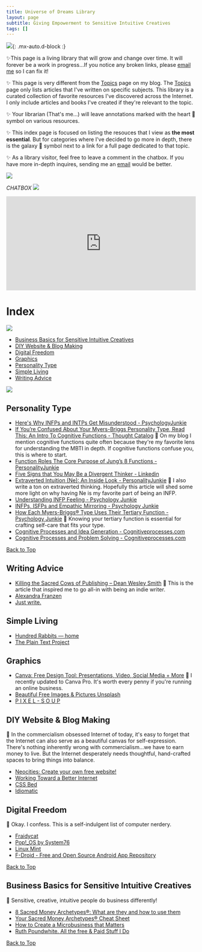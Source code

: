 ```yaml
---
title: Universe of Dreams Library
layout: page
subtitle: Giving Empowerment to Sensitive Intuitive Creatives
tags: []
---
```


![](https://64.media.tumblr.com/460e90cbd60d50f37a59236acbd41a19/tumblr_orvdjmknOr1ucpx1qo2_r1_250.gif){: .mx-auto.d-block :}

✨This page is a living library that will grow and change over time. It will forever be a work in progress...If you notice any broken links, please [email me](mailto:arcadia@arcadiapage.com) so I can fix it!

✨ This page is very different from the [Topics](https://arcadiapage.com/tags/) page on my blog. The [Topics](https://arcadiapage.com/tags/) page only lists articles that I've written on specific subjects. This library is a curated collection of favorite resources I've discovered across the Internet. I only include articles and books I've created if they're relevant to the topic.

✨ Your librarian (That's me...) will leave annotations marked with the heart 💖 symbol on various resources. 

✨ This index page is focused on listing the resouces that I view as **the most essential**. But for categories where I've decided to go more in depth, there is the galaxy 🌌 symbol next to a link for a full page dedicated to that topic. 

✨ As a library visitor, feel free to leave a comment in the chatbox. If you have more in-depth inquires, sending me an [email](mailto:arcadia@arcadiapage.com) would be better.

![](https://64.media.tumblr.com/0796361c903bbe4e8000bb1b932096bf/7cf915f60095705b-fb/s250x400/d543a435469cd128d04a18183c8620edeb5c06fd.gif)

_CHATBOX ![](http://i795.photobucket.com/albums/yy232/PixKaruumi/Pixels/Pixels%2027/th_hello-1.gif)_

<iframe src="https://www3.cbox.ws/box/?boxid=3516103&boxtag=1nWV3Y" width="100%" height="250" allowtransparency="yes" allow="autoplay" frameborder="0" marginheight="0" marginwidth="0" scrolling="auto"></iframe>

<h1><a id="Index">Index</a></h1>

![](http://fc02.deviantart.net/fs71/f/2013/172/3/a/heart_border__purple_black__by_revpixy-d6a0gve.gif)

* <a href="#Creative-Sensitive-Intuitive-Business-Basics">Business Basics for Sensitive Intuitive Creatives</a>
* <a href="#Website-Blog-Making"> DIY Website & Blog Making </a>
* <a href="#Digital-Freedom"> Digital Freedom </a>
* <a href="#Graphics"> Graphics </a>
* <a href ="#Personality-Articles">Personality Type</a>
* <a href="#Simple-Living"> Simple Living </a>
* <a href="#Writing-Advice"> Writing Advice </a>


![](http://fc02.deviantart.net/fs71/f/2013/172/3/a/heart_border__purple_black__by_revpixy-d6a0gve.gif)

<h2><a id="Personality-Articles">Personality Type</a></h2>

* [Here's Why INFPs and INTPs Get Misunderstood - PsychologyJunkie](https://www.psychologyjunkie.com/2018/10/06/heres-why-infps-and-intps-get-misunderstood/) 
* [If You’re Confused About Your Myers-Briggs Personality Type, Read This: An Intro To Cognitive Functions - Thought Catalog](http://thoughtcatalog.com/heidi-priebe/2015/06/if-youre-confused-about-your-myers-briggs-personality-type-read-this-an-intro-to-cognitive-functions/) 💖 On my blog I mention cognitive functions quite often because they're my favorite lens for understanding the MBTI in depth. If cognitive functions confuse you, this is where to start.
* [Function Roles The Core Purpose of Jung’s 8 Functions - PersonalityJunkie](https://personalityjunkie.com/02/function-roles-8-jungian-functions/)
* [Five Signs that You May Be a Divergent Thinker - Linkedin](https://www.linkedin.com/pulse/five-signs-you-may-divergent-thinker-dorian-simpson)
* [Extraverted Intuition (Ne): An Inside Look - PersonalityJunkie](https://personalityjunkie.com/10/extraverted-intuition-ne/) 💖 I also write a ton on extraverted thinking. Hopefully this article will shed some more light on why having Ne is my favorite part of being an INFP.
* [Understanding INFP Feeling - Psychology Junkie](https://www.psychologyjunkie.com/2017/02/20/understanding-infp-feeling/)
* [INFPs, ISFPs and Empathic Mirroring - Psychology Junkie](https://www.psychologyjunkie.com/2016/12/28/infps-isfps-empathic-mirroring/)
* [How Each Myers-Briggs® Type Uses Their Tertiary Function - Psychology Junkie](https://www.psychologyjunkie.com/2017/11/20/myers-briggs-type-uses-tertiary-function/) 💖 Knowing your tertiary function is essential for crafting self-care that fits your type.
* [Cognitive Processes and Idea Generation - Cognitiveprocesses.com](http://www.cognitiveprocesses.com/UsesOfType/Cognitive-Processes-And-Idea-Generation.cfm)
* [Cognitive Processes and Problem Solving - Cognitiveprocesses.com](http://www.cognitiveprocesses.com/UsesOfType/Cognitive-Processes-And-Problem-Solving.cfm)

<a href="#Index"> Back to Top </a>

<h2><a id="Writing-Advice">Writing Advice</a></h2>

* [Killing the Sacred Cows of Publishing – Dean Wesley Smith](https://www.deanwesleysmith.com/category/killing-the-sacred-cows-of-publishing/) 💖 This is the article that inspired me to go all-in with being an indie writer.
* [Alexandra Franzen](http://www.alexandrafranzen.com/)
* [Just write.](https://www.sarasoueidan.com/desk/just-write/)

<h2><a id="Simple-Living">Simple Living</a></h2>

* [Hundred Rabbits — home](https://100r.co/site/home.html)
* [The Plain Text Project](https://plaintextproject.online/)

<h2><a id="Graphics">Graphics</a></h2>

* [Canva: Free Design Tool: Presentations, Video, Social Media + More](https://www.canva.com/) 💖 I recently updated to Canva Pro. It's worth every penny if you're running an online business.
* [Beautiful Free Images & Pictures Unsplash](https://unsplash.com/)
* [P I X E L - S O U P](https://pixel-soup.tumblr.com/)

<h2><a id="Website-Blog-Making">DIY Website & Blog Making</a></h2>

💖 In the commercialism obsessed Internet of today, it's easy to forget that the Internet can also serve as a beautiful canvas for self-expression. There's nothing inherently wrong with commercialism...we have to earn money to live. But the Internet desperately needs thoughtful, hand-crafted spaces to bring things into balance.

* [Neocities: Create your own free website!](https://neocities.org/)
* [Working Toward a Better Internet](https://sadgrl.online/)
* [CSS Bed](https://www.cssbed.com/)
* [Idiomatic](https://idiomatic.rosano.ca/)

<h2><a id="Digital-Freedom">Digital Freedom</a></h2>

💖 Okay. I confess. This is a self-indulgent list of computer nerdery. 

* [Fraidycat](https://fraidyc.at/)
* [Pop!_OS by System76](https://pop.system76.com/)
* [Linux Mint](https://linuxmint.com/)
* [F-Droid - Free and Open Source Android App Repository](https://f-droid.org/)

<a href="#Index"> Back to Top </a>

<h2><a id="Creative-Sensitive-Intuitive-Business-Basics">Business Basics for Sensitive Intuitive Creatives</a></h2>

💖 Sensitive, creative, intuitive people do business differently!

* [8 Sacred Money Archetypes®: What are they and how to use them](https://www.denisedt.com/blog/8-sacred-money-archetypes-what-are-they-how-to-use-them)
* [Your Sacred Money Archetypes® Cheat Sheet](https://www.denisedt.com/cheat)
* [How to Create a Microbusiness that Matters](https://bemorewithless.com/micro/)
* [Ruth Poundwhite. All the free & Paid Stuff I Do](https://ruthpoundwhite.com/everything/)

<a href="#Index"> Back to Top </a>
